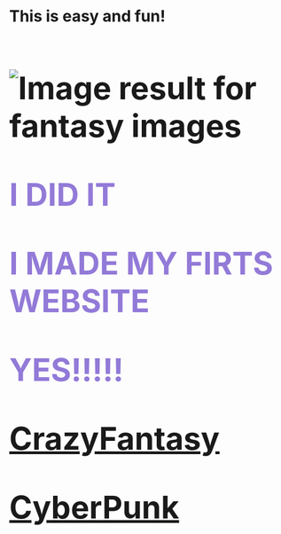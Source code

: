 

   <html lang="en">
        <head>
            <meta charset="utf-8">
            <title>Welcome, Berenice Avalos's Website, CSP2</title>
        </head>
        <body>
            <h1>
                <style="background-color:LightGray;">This is easy and fun!
            <h1>
           <img class="irc_mi" src="https://media.istockphoto.com/photos/fairy-tree-in-mystic-forest-picture-id502735520?k=6&amp;m=502735520&amp;s=612x612&amp;w=0&amp;h=kMaZWd25caV3bKU3kHnFhRoRXhcxjiChw6nhYCTLktI=" alt="Image result for fantasy images" onload="typeof google==='object'&amp;&amp;google.aft&amp;&amp;google.aft(this)">
       </body> 
   </html>
 
 <html>
 <body background="http://www.kinyu-z.net/data/wallpapers/42/848087.jpg">
 </body>
 </html>

 <html>
 <body>
 
 <p><strong><font color="927AD8">I DID IT
  <p><strong>I MADE MY FIRTS WEBSITE
         <p><strong> YES!!!!!</strong>
 

<div class="topnav"></div>
   <a href="https://berenice-avalos.github.io/CrazyFantasy/">CrazyFantasy</a> 
   <p> <a href="https://berenice-avalos.github.io/CyberPunk/">CyberPunk</a></p>
   
    
